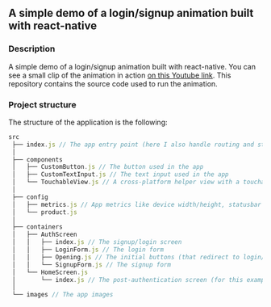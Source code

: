 ## A simple demo of a login/signup animation built with react-native


### Description
A simple demo of a login/signup animation built with react-native. 
You can see a small clip of the animation in action [on this Youtube link](https://www.youtube.com/watch?v=D67-hAj9LBQ).
This repository contains the source code used to run the animation. 

### Project structure 
The structure of the application is the following:
```javascript
src
 ├── index.js // The app entry point (here I also handle routing and state)
 │
 ├── components
 │   ├── CustomButton.js // The button used in the app
 │   ├── CustomTextInput.js // The text input used in the app
 │   └── TouchableView.js // A cross-platform helper view with a touchable behavior
 │
 ├── config
 │   ├── metrics.js // App metrics like device width/height, statusbar height, etc...
 │   └── product.js
 │
 ├── containers
 │   ├── AuthScreen
 │   │   ├── index.js // The signup/login screen
 │   │   ├── LoginForm.js // The login form
 │   │   ├── Opening.js // The initial buttons (that redirect to login/signup)
 │   │   └── SignupForm.js // The signup form
 │   └── HomeScreen.js
 │       └── index.js // The post-authentication screen (for this example I simply show a logout button)
 │
 └── images // The app images
```

